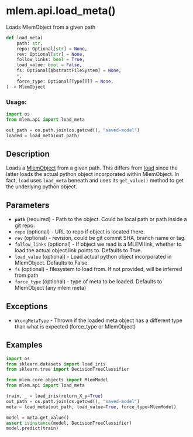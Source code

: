 # mlem.api.load_meta()

Loads MlemObject from a given path

```py
def load_meta(
    path: str,
    repo: Optional[str] = None,
    rev: Optional[str] = None,
    follow_links: bool = True,
    load_value: bool = False,
    fs: Optional[AbstractFileSystem] = None,
    *,
    force_type: Optional[Type[T]] = None,
) -> MlemObject
```

### Usage:

```py
import os
from mlem.api import load_meta

out_path = os.path.join(os.getcwd(), "saved-model")
loaded = load_meta(out_path)
```

## Description

Loads a [MlemObject](/doc/user-guide/basic-concepts#mlem-objects) from a given path. This differs from [load](/doc/api-reference/load) since the latter loads the actual python object incorporated within MlemObject. In fact, `load` uses `load_meta` beneath and uses its `get_value()` method to get the underlying python object.

## Parameters

- **`path`** (required) - Path to the object. Could be local path or path inside a git repo.
- `repo` (optional) - URL to repo if object is located there.
- `rev` (optional) - revision, could be git commit SHA, branch name or tag.
- `follow_links` (optional) - If object we read is a MLEM link, whether to load the actual object link points to. Defaults to True.
- `load_value` (optional) - Load actual python object incorporated in MlemObject. Defaults to False.
- `fs` (optional) - filesystem to load from. If not provided, will be inferred from path
- `force_type` (optional) - type of meta to be loaded. Defaults to MlemObject (any mlem meta)

## Exceptions

- `WrongMetaType` - Thrown if the loaded meta object has a different type than what is expected (force_type or MlemObject)

## Examples

```py
import os
from sklearn.datasets import load_iris
from sklearn.tree import DecisionTreeClassifier

from mlem.core.objects import MlemModel
from mlem.api import load_meta

train, _ = load_iris(return_X_y=True)
out_path = os.path.join(os.getcwd(), "saved-model")
meta = load_meta(out_path, load_value=True, force_type=MlemModel)

model = meta.get_value()
assert isinstance(model, DecisionTreeClassifier)
model.predict(train)
```
